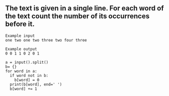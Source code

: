 ## The text is given in a single line. For each word of the text count the number of its occurrences before it.

```
Example input
one two one two three two four three

Example output
0 0 1 1 0 2 0 1
```

```
a = input().split()
b= {}
for word in a:
  if word not in b:
    b[word] = 0
  print(b[word], end=' ')
  b[word] += 1
```
